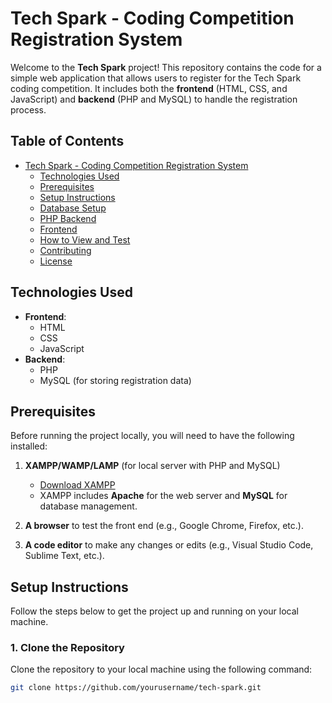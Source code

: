 # Tech Spark - Coding Competition Registration System

Welcome to the **Tech Spark** project! This repository contains the code for a simple web application that allows users to register for the Tech Spark coding competition. It includes both the **frontend** (HTML, CSS, and JavaScript) and **backend** (PHP and MySQL) to handle the registration process.

## Table of Contents

- [Tech Spark - Coding Competition Registration System](#tech-spark---coding-competition-registration-system)
  - [Technologies Used](#technologies-used)
  - [Prerequisites](#prerequisites)
  - [Setup Instructions](#setup-instructions)
  - [Database Setup](#database-setup)
  - [PHP Backend](#php-backend)
  - [Frontend](#frontend)
  - [How to View and Test](#how-to-view-and-test)
  - [Contributing](#contributing)
  - [License](#license)

## Technologies Used

- **Frontend**:
  - HTML
  - CSS
  - JavaScript
- **Backend**:
  - PHP
  - MySQL (for storing registration data)

## Prerequisites

Before running the project locally, you will need to have the following installed:

1. **XAMPP/WAMP/LAMP** (for local server with PHP and MySQL)
   - [Download XAMPP](https://www.apachefriends.org/index.html)
   - XAMPP includes **Apache** for the web server and **MySQL** for database management.

2. **A browser** to test the front end (e.g., Google Chrome, Firefox, etc.).

3. **A code editor** to make any changes or edits (e.g., Visual Studio Code, Sublime Text, etc.).

## Setup Instructions

Follow the steps below to get the project up and running on your local machine.

### 1. Clone the Repository

Clone the repository to your local machine using the following command:

```bash
git clone https://github.com/yourusername/tech-spark.git
